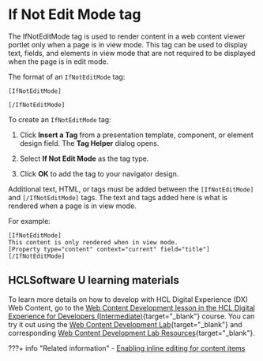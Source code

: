 # If Not Edit Mode tag

The IfNotEditMode tag is used to render content in a web content viewer portlet only when a page is in view mode. This tag can be used to display text, fields, and elements in view mode that are not required to be displayed when the page is in edit mode.

The format of an `IfNotEditMode` tag:

```
[IfNotEditMode]

[/IfNotEditMode]
```

To create an `IfNotEditMode` tag:

1.  Click **Insert a Tag** from a presentation template, component, or element design field. The **Tag Helper** dialog opens.

2.  Select **If Not Edit Mode** as the tag type.

3.  Click **OK** to add the tag to your navigator design.


Additional text, HTML, or tags must be added between the `[IfNotEditMode]` and `[/IfNotEditMode]` tags. The text and tags added here is what is rendered when a page is in view mode.

For example:

```
[IfNotEditMode]
This content is only rendered when in view mode.
[Property type="content" context="current" field="title"]
[/IfNotEditMode]
```

## HCLSoftware U learning materials

To learn more details on how to develop with HCL Digital Experience (DX) Web Content, go to the [Web Content Development lesson in the HCL Digital Experience for Developers (Intermediate)](https://hclsoftwareu.hcltechsw.com/component/axs/?view=sso_config&id=3&forward=https%3A%2F%2Fhclsoftwareu.hcltechsw.com%2Fcourses%2Flesson%2F%3Fid%3D3500){target="_blank"} course. You can try it out using the [Web Content Development Lab](https://hclsoftwareu.hcltechsw.com/images/Lc4sMQCcN5uxXmL13gSlsxClNTU3Mjc3NTc4MTc2/DS_Academy/DX/Developer/HDX-DEV-200_Web_Content_Development.pdf){target="_blank"} and corresponding [Web Content Development Lab Resources](https://hclsoftwareu.hcltechsw.com/images/Lc4sMQCcN5uxXmL13gSlsxClNTU3Mjc3NTc4MTc2/DS_Academy/DX/Developer/HDX-DEV-200_Web_Content_Development_Lab_Resources.zip){target="_blank"}.

???+ info "Related information"
    - [Enabling inline editing for content items](../../../../inline_editing/wcm_dev_inline_tags.md)
